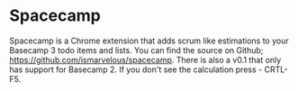 Spacecamp
================================

Spacecamp is a Chrome extension that adds scrum like estimations to your Basecamp 3 todo items and lists. You can find the source on Github;
https://github.com/ismarvelous/spacecamp. There is also a v0.1 that only has support for Basecamp 2. If you don't see the calculation press - CRTL-F5.
